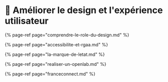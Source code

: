 # 💎 Améliorer le design et l'expérience utilisateur

{% page-ref page="comprendre-le-role-du-design.md" %}

{% page-ref page="accessibilite-et-rgaa.md" %}

{% page-ref page="la-marque-de-letat.md" %}

{% page-ref page="realiser-un-openlab.md" %}

{% page-ref page="franceconnect.md" %}




